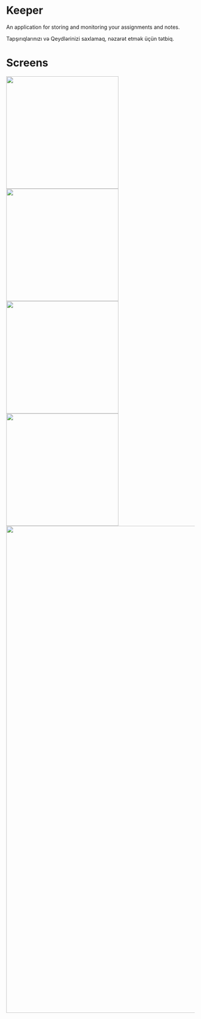 # Keeper
An application for storing and monitoring your assignments and notes.

Tapşırıqlarınızı və Qeydlərinizi saxlamaq, nəzarət etmək üçün tətbiq.

# Screens
<img src="https://github.com/hemidvsmusayev/Keeper/blob/master/assets/screens/1.jpg?raw=true" width="300"><img src="https://github.com/hemidvsmusayev/Keeper/blob/master/assets/screens/2.jpg?raw=true" width="300"><img src="https://github.com/hemidvsmusayev/Keeper/blob/master/assets/screens/3.jpg?raw=true" width="300">
<img src="https://github.com/hemidvsmusayev/Keeper/blob/master/assets/screens/4.jpg?raw=true" width="300"><img src="https://github.com/hemidvsmusayev/Keeper/blob/master/assets/screens/5.jpg?raw=true" width="1300">

